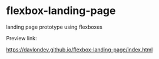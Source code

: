 # flexbox-landing-page
landing page prototype using flexboxes

Preview link:

https://davlondev.github.io/flexbox-landing-page/index.html
